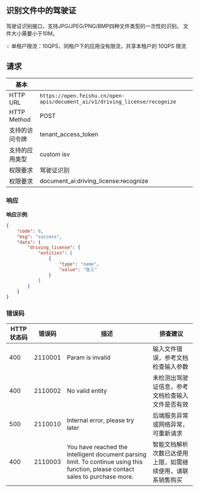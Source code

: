 ## 识别文件中的驾驶证

驾驶证识别接口，支持JPG/JPEG/PNG/BMP四种文件类型的一次性的识别。
文件大小需要小于10M。

💡 
 单租户限流：10QPS，同租户下的应用没有限流，共享本租户的 10QPS 限流

## 请求

| 基本 | |
| --- | --- |
| HTTP URL | `https://open.feishu.cn/open-apis/document_ai/v1/driving_license/recognize` |
| HTTP Method | POST |
| 支持的访问令牌 | tenant_access_token |
| 支持的应用类型 | custom  isv |
| 权限要求 | 驾驶证识别 |
| 权限要求 | document_ai:driving_license:recognize |

### 响应

**响应示例**:

```json
{
    "code": 0,
    "msg": "success",
    "data": {
        "driving_license": {
            "entities": [
                {
                    "type": "name",
                    "value": "张三"
                }
            ]
        }
    }
}
```

### 错误码

| HTTP状态码 | 错误码 | 描述 | 排查建议 |
| ---------- | ------ | ---- | -------- |
| 400 | 2110001 | Param is invalid | 输入文件错误，参考文档检查输入参数 |
| 400 | 2110002 | No valid entity | 未检测出驾驶证信息，参考文档检查输入文件是否有效 |
| 500 | 2110010 | Internal error, please try later | 后端服务异常或网络异常，可重新请求 |
| 400 | 2110003 | You have reached the Intelligent document parsing limit. To continue using this function, please contact sales to purchase more. | 智能文档解析次数已达使用上限，如需继续使用，请联系销售购买 |


